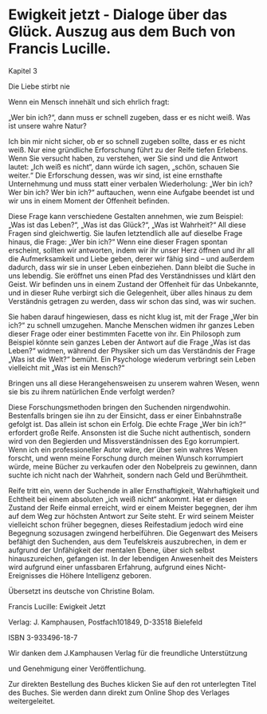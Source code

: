# Ewigkeit jetzt - Dialoge über das Glück. Auszug aus dem Buch von Francis Lucille.

Kapitel 3 

Die Liebe stirbt nie 

Wenn ein Mensch innehält und sich ehrlich fragt: 

„Wer bin ich?“, dann muss er schnell zugeben, dass er es nicht weiß. Was ist unsere wahre Natur?

Ich bin mir nicht sicher, ob er so schnell zugeben sollte, dass er es nicht weiß. Nur eine gründliche Erforschung führt zu der Reife tiefen Erlebens. Wenn Sie versucht haben, zu verstehen, wer Sie sind und die Antwort lautet: „Ich weiß es nicht“, dann würde ich sagen, „schön, schauen Sie weiter.“ Die Erforschung dessen, was wir sind, ist eine ernsthafte Unternehmung und muss statt einer verbalen Wiederholung: „Wer bin ich? Wer bin ich? Wer bin ich?“ auftauchen, wenn eine Aufgabe beendet ist und wir uns in einem Moment der Offenheit befinden. 

Diese Frage kann verschiedene Gestalten annehmen, wie zum Beispiel: „Was ist das Leben?“, „Was ist das Glück?“, „Was ist Wahrheit?“ All diese Fragen sind gleichwertig. Sie laufen letztendlich alle auf dieselbe Frage hinaus, die Frage: „Wer bin ich?“ Wenn eine dieser Fragen spontan erscheint, sollten wir antworten, indem wir ihr unser Herz öffnen und ihr all die Aufmerksamkeit und Liebe geben, derer wir fähig sind – und außerdem dadurch, dass wir sie in unser Leben einbeziehen. Dann bleibt die Suche in uns lebendig. Sie eröffnet uns einen Pfad des Verständnisses und klärt den Geist. Wir befinden uns in einem Zustand der Offenheit für das Unbekannte, und in dieser Ruhe verbirgt sich die Gelegenheit, über alles hinaus zu dem Verständnis getragen zu werden, dass wir schon das sind, was wir suchen. 

Sie haben darauf hingewiesen, dass es nicht klug ist, mit der Frage „Wer bin ich?“ zu schnell umzugehen. Manche Menschen widmen ihr ganzes Leben dieser Frage oder einer bestimmten Facette von ihr. Ein Philosoph zum Beispiel könnte sein ganzes Leben der Antwort auf die Frage „Was ist das Leben?“ widmen, während der Physiker sich um das Verständnis der Frage „Was ist die Welt?“ bemüht. Ein Psychologe wiederum verbringt sein Leben vielleicht mit „Was ist ein Mensch?“ 

Bringen uns all diese Herangehensweisen zu unserem wahren Wesen, wenn sie bis zu ihrem natürlichen Ende verfolgt werden?

Diese Forschungsmethoden bringen den Suchenden nirgendwohin. Bestenfalls bringen sie ihn zu der Einsicht, dass er einer Einbahnstraße gefolgt ist. Das allein ist schon ein Erfolg. Die echte Frage „Wer bin ich?“ erfordert große Reife. Ansonsten ist die Suche nicht authentisch, sondern wird von den Begierden und Missverständnissen des Ego korrumpiert. Wenn ich ein professioneller Autor wäre, der über sein wahres Wesen forscht, und wenn meine Forschung durch meinen Wunsch korrumpiert würde, meine Bücher zu verkaufen oder den Nobelpreis zu gewinnen, dann suchte ich nicht nach der Wahrheit, sondern nach Geld und Berühmtheit. 

Reife tritt ein, wenn der Suchende in aller Ernsthaftigkeit, Wahrhaftigkeit und Echtheit bei einem absoluten „ich weiß nicht“ ankommt. Hat er diesen Zustand der Reife einmal erreicht, wird er einem Meister begegnen, der ihm auf dem Weg zur höchsten Antwort zur Seite steht. Er wird seinem Meister vielleicht schon früher begegnen, dieses Reifestadium jedoch wird eine Begegnung sozusagen zwingend herbeiführen. Die Gegenwart des Meisers befähigt den Suchenden, aus dem Teufelskreis auszubrechen, in dem er aufgrund der Unfähigkeit der mentalen Ebene, über sich selbst hinauszureichen, gefangen ist. In der lebendigen Anwesenheit des Meisters wird aufgrund einer unfassbaren Erfahrung, aufgrund eines Nicht-Ereignisses die Höhere Intelligenz geboren. 

Übersetzt ins deutsche von Christine Bolam. 

Francis Lucille: Ewigkeit Jetzt 

Verlag: J. Kamphausen, Postfach101849, D-33518 Bielefeld 

ISBN 3-933496-18-7 

Wir danken dem J.Kamphausen Verlag für die freundliche Unterstützung 

und Genehmigung einer Veröffentlichung. 

Zur direkten Bestellung des Buches klicken Sie auf den rot unterlegten Titel des Buches. Sie werden dann direkt zum Online Shop des Verlages weitergeleitet.

